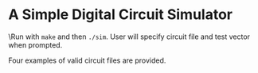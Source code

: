 # A Simple Digital Circuit Simulator

\Run with ```make``` and then ```./sim```. User will specify circuit file and test vector when prompted.

Four examples of valid circuit files are provided. 
